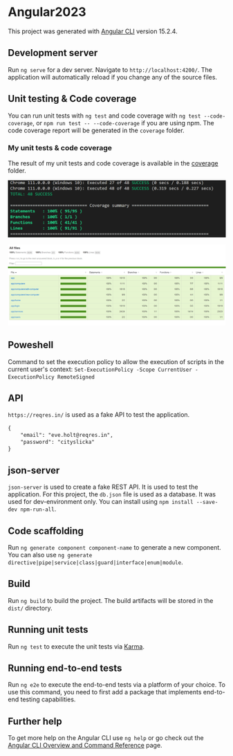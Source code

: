 # Angular2023

This project was generated with [Angular CLI](https://github.com/angular/angular-cli) version 15.2.4.

## Development server

Run `ng serve` for a dev server. Navigate to `http://localhost:4200/`. The application will automatically reload if you change any of the source files.

## Unit testing & Code coverage

You can run unit tests with `ng test` and code coverage with `ng test --code-coverage`, or `npm run test -- --code-coverage` if you are using npm.
The code coverage report will be generated in the `coverage` folder.

### My unit tests & code coverage

The result of my unit tests and code coverage is available in the [coverage](/coverage/) folder.

![Coverage](/img/coverage.png)

![Unit tests](/img/UnitTest.png)

## Poweshell 
Command to set the execution policy to allow the execution of scripts in the current user's context: `Set-ExecutionPolicy -Scope CurrentUser -ExecutionPolicy RemoteSigned`

## API
`https://reqres.in/` is used as a fake API to test the application.

``` 
{
    "email": "eve.holt@reqres.in",
    "password": "cityslicka"
}
```

## json-server
`json-server` is used to create a fake REST API. It is used to test the application. For this project, the `db.json` file is used as a database. It was used for dev-environment only. You can install using `npm install --save-dev npm-run-all`.

## Code scaffolding

Run `ng generate component component-name` to generate a new component. You can also use `ng generate directive|pipe|service|class|guard|interface|enum|module`.

## Build

Run `ng build` to build the project. The build artifacts will be stored in the `dist/` directory.

## Running unit tests

Run `ng test` to execute the unit tests via [Karma](https://karma-runner.github.io).

## Running end-to-end tests

Run `ng e2e` to execute the end-to-end tests via a platform of your choice. To use this command, you need to first add a package that implements end-to-end testing capabilities.

## Further help

To get more help on the Angular CLI use `ng help` or go check out the [Angular CLI Overview and Command Reference](https://angular.io/cli) page.
